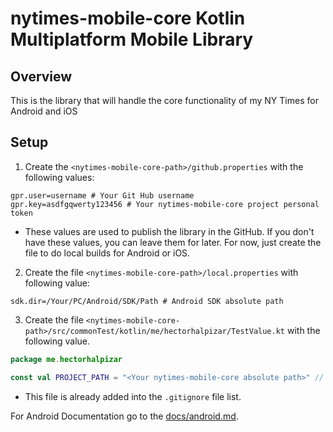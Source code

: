 # nytimes-mobile-core Kotlin Multiplatform Mobile Library

## Overview

This is the library that will handle the core functionality of my NY Times for Android and iOS

## Setup

1. Create the `<nytimes-mobile-core-path>/github.properties` with the following values:
```
gpr.user=username # Your Git Hub username
gpr.key=asdfgqwerty123456 # Your nytimes-mobile-core project personal token
```
   - These values are used to publish the library in the GitHub. If you don't have these values, you can leave them for later. For now, just create the file to do local builds for Android or iOS.

2. Create the file `<nytimes-mobile-core-path>/local.properties` with following value:
```   
sdk.dir=/Your/PC/Android/SDK/Path # Android SDK absolute path
```

3. Create the file `<nytimes-mobile-core-path>/src/commonTest/kotlin/me/hectorhalpizar/TestValue.kt` with the following value.
```kotlin
package me.hectorhalpizar

const val PROJECT_PATH = "<Your nytimes-mobile-core absolute path>" // i.e. "/my/pc/projects/nytimes-mobile-core/"
```
- This file is already added into the `.gitignore` file list.

For Android Documentation go to the [docs/android.md](docs/android.md).
